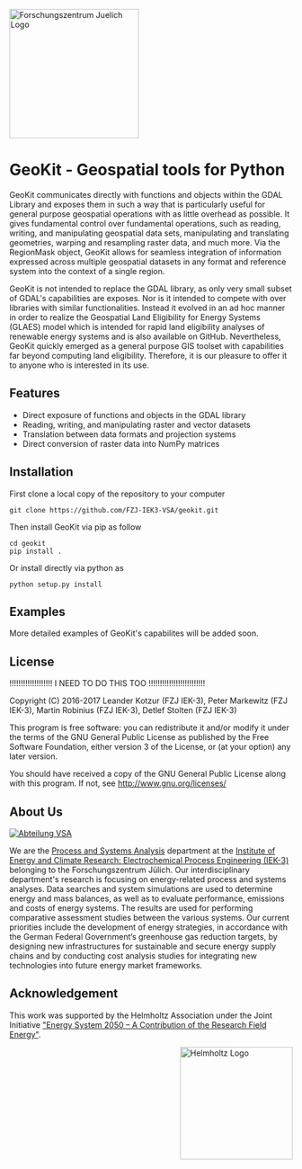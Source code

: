 ﻿<a href="http://www.fz-juelich.de/iek/iek-3/EN/Forschung/_Process-and-System-Analysis/_node.html"><img src="http://www.fz-juelich.de/SharedDocs/Bilder/IBG/IBG-3/DE/Plant-soil-atmosphere%20exchange%20processes/INPLAMINT%20(BONARES)/Bild3.jpg?__blob=poster" alt="Forschungszentrum Juelich Logo" width="230px"></a> 

# GeoKit - Geospatial tools for Python
GeoKit communicates directly with functions and objects within the GDAL Library and exposes them in such a way that is particularly useful for general purpose geospatial operations with as little overhead as possible. It gives fundamental control over fundamental operations, such as reading, writing, and manipulating geospatial data sets, manipulating and translating geometries, warping and resampling raster data, and much more. Via the RegionMask object, GeoKit allows for seamless integration of information expressed across multiple geospatial datasets in any format and reference system into the context of a single region. 

GeoKit is not intended to replace the GDAL library, as only very small subset of GDAL's capabilities are exposes. Nor is it intended to compete with over libraries with similar functionalities.
Instead it evolved in an ad hoc manner in order to realize the Geospatial Land Eligibility for Energy Systems (GLAES) model which is intended for rapid land eligibility analyses of renewable energy systems and is also available on GitHub.
Nevertheless, GeoKit quickly emerged as a general purpose GIS toolset with capabilities far beyond computing land eligibility.
Therefore, it is our pleasure to offer it to anyone who is interested in its use.

## Features
* Direct exposure of functions and objects in the GDAL library
* Reading, writing, and manipulating raster and vector datasets
* Translation between data formats and projection systems
* Direct conversion of raster data into NumPy matrices

## Installation

First clone a local copy of the repository to your computer

	git clone https://github.com/FZJ-IEK3-VSA/geokit.git
	
Then install GeoKit via pip as follow
	
	cd geokit
	pip install .
	
Or install directly via python as 

	python setup.py install
	
	
## Examples

More detailed examples of GeoKit's capabilites will be added soon. 

## License

!!!!!!!!!!!!!!!!!!! I NEED TO DO THIS TOO !!!!!!!!!!!!!!!!!!!!!!!!!


Copyright (C) 2016-2017 Leander Kotzur (FZJ IEK-3), Peter Markewitz (FZJ IEK-3), Martin Robinius (FZJ IEK-3), Detlef Stolten (FZJ IEK-3)

This program is free software: you can redistribute it and/or modify
it under the terms of the GNU General Public License as published by
the Free Software Foundation, either version 3 of the License, or
(at your option) any later version.

You should have received a copy of the GNU General Public License
along with this program.  If not, see <http://www.gnu.org/licenses/>

## About Us 
<a href="http://www.fz-juelich.de/iek/iek-3/EN/Forschung/_Process-and-System-Analysis/_node.html"><img src="http://fz-juelich.de/SharedDocs/Bilder/IEK/IEK-3/Abteilungen2015/VSA_DepartmentPicture_2017.jpg?__blob=normal" alt="Abteilung VSA"></a> 

We are the [Process and Systems Analysis](http://www.fz-juelich.de/iek/iek-3/EN/Forschung/_Process-and-System-Analysis/_node.html) department at the [Institute of Energy and Climate Research: Electrochemical Process Engineering (IEK-3)](http://www.fz-juelich.de/iek/iek-3/EN/Home/home_node.html) belonging to the Forschungszentrum Jülich. Our interdisciplinary department's research is focusing on energy-related process and systems analyses. Data searches and system simulations are used to determine energy and mass balances, as well as to evaluate performance, emissions and costs of energy systems. The results are used for performing comparative assessment studies between the various systems. Our current priorities include the development of energy strategies, in accordance with the German Federal Government’s greenhouse gas reduction targets, by designing new infrastructures for sustainable and secure energy supply chains and by conducting cost analysis studies for integrating new technologies into future energy market frameworks.


## Acknowledgement

This work was supported by the Helmholtz Association under the Joint Initiative ["Energy System 2050 – A Contribution of the Research Field Energy"](https://www.helmholtz.de/en/research/energy/energy_system_2050/).

<a href="https://www.helmholtz.de/en/"><img src="https://www.helmholtz.de/fileadmin/user_upload/05_aktuelles/Marke_Design/logos/HG_LOGO_S_ENG_RGB.jpg" alt="Helmholtz Logo" width="200px" style="float:right"></a>
